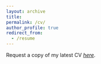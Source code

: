 ```yaml
---
layout: archive
title: 
permalink: /cv/
author_profile: true
redirect_from:
  - /resume
---
```


Request a copy of my latest CV [_here_](mailto:prasanta.nus@gmail.com).
